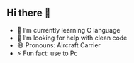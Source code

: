 ## Hi there 👋

- 🌱 I’m currently learning C language
- 🤔 I’m looking for help with clean code
- 😄 Pronouns: Aircraft Carrier
- ⚡ Fun fact: use to Pc

